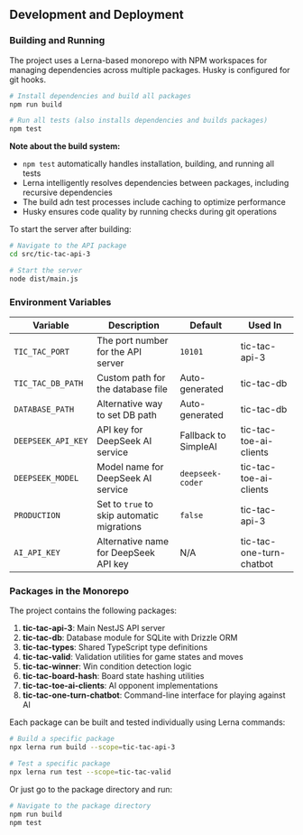 ## Development and Deployment

### Building and Running

The project uses a Lerna-based monorepo with NPM workspaces for managing dependencies across multiple packages. Husky is configured for git hooks.

```bash
# Install dependencies and build all packages
npm run build

# Run all tests (also installs dependencies and builds packages)
npm test
```

**Note about the build system:**
- `npm test` automatically handles installation, building, and running all tests
- Lerna intelligently resolves dependencies between packages, including recursive dependencies
- The build adn test processes include caching to optimize performance
- Husky ensures code quality by running checks during git operations

To start the server after building:

```bash
# Navigate to the API package
cd src/tic-tac-api-3

# Start the server
node dist/main.js
```

### Environment Variables

| Variable | Description | Default | Used In |
|----------|-------------|---------|---------|
| `TIC_TAC_PORT` | The port number for the API server | `10101` | tic-tac-api-3 |
| `TIC_TAC_DB_PATH` | Custom path for the database file | Auto-generated | tic-tac-db |
| `DATABASE_PATH` | Alternative way to set DB path | Auto-generated | tic-tac-db |
| `DEEPSEEK_API_KEY` | API key for DeepSeek AI service | Fallback to SimpleAI | tic-tac-toe-ai-clients |
| `DEEPSEEK_MODEL` | Model name for DeepSeek AI service | `deepseek-coder` | tic-tac-toe-ai-clients |
| `PRODUCTION` | Set to `true` to skip automatic migrations | `false` | tic-tac-api-3 |
| `AI_API_KEY` | Alternative name for DeepSeek API key | N/A | tic-tac-one-turn-chatbot |

### Packages in the Monorepo

The project contains the following packages:

1. **tic-tac-api-3**: Main NestJS API server
2. **tic-tac-db**: Database module for SQLite with Drizzle ORM
3. **tic-tac-types**: Shared TypeScript type definitions
4. **tic-tac-valid**: Validation utilities for game states and moves
5. **tic-tac-winner**: Win condition detection logic
6. **tic-tac-board-hash**: Board state hashing utilities
7. **tic-tac-toe-ai-clients**: AI opponent implementations
8. **tic-tac-one-turn-chatbot**: Command-line interface for playing against AI

Each package can be built and tested individually using Lerna commands:

```bash
# Build a specific package
npx lerna run build --scope=tic-tac-api-3

# Test a specific package
npx lerna run test --scope=tic-tac-valid
```

Or just go to the package directory and run:

```bash
# Navigate to the package directory
npm run build
npm test
```
